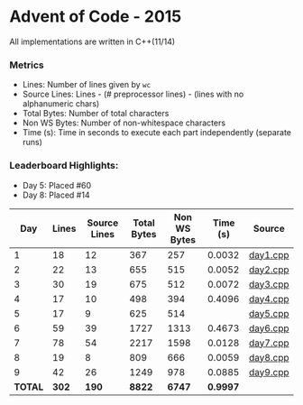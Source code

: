 # Advent of Code - 2015

All implementations are written in C++(11/14)

### Metrics

* Lines: Number of lines given by `wc`
* Source Lines: Lines - (# preprocessor lines) - (lines with no alphanumeric chars)
* Total Bytes: Number of total characters
* Non WS Bytes: Number of non-whitespace characters
* Time (s): Time in seconds to execute each part independently (separate runs)

### Leaderboard Highlights:

* Day 5: Placed #60
* Day 8: Placed #14

Day | Lines | Source Lines | Total Bytes | Non WS Bytes | Time (s) | Source
----|-------|--------------|-------------|--------------|----------|-------
1 | 18 | 12 | 367 | 257 | 0.0032 | [day1.cpp](https://github.com/willkill07/adventofcode/blob/master/src/day1/day1.cpp)
2 | 22 | 13 | 655 | 515 | 0.0052 | [day2.cpp](https://github.com/willkill07/adventofcode/blob/master/src/day2/day2.cpp)
3 | 30 | 19 | 675 | 512 | 0.0072 | [day3.cpp](https://github.com/willkill07/adventofcode/blob/master/src/day3/day3.cpp)
4 | 17 | 10 | 498 | 394 | 0.4096 | [day4.cpp](https://github.com/willkill07/adventofcode/blob/master/src/day4/day4.cpp)
5 | 17 | 9 | 625 | 514 | | [day5.cpp](https://github.com/willkill07/adventofcode/blob/master/src/day5/day5.cpp)
6 | 59 | 39 | 1727 | 1313 | 0.4673 | [day6.cpp](https://github.com/willkill07/adventofcode/blob/master/src/day6/day6.cpp)
7 | 78 | 54 | 2217 | 1598 | 0.0128 | [day7.cpp](https://github.com/willkill07/adventofcode/blob/master/src/day7/day7.cpp)
8 | 19 | 8 | 809 | 666 | 0.0059 | [day8.cpp](https://github.com/willkill07/adventofcode/blob/master/src/day8/day8.cpp)
9 | 42 | 26 | 1249 | 978 | 0.0885 | [day9.cpp](https://github.com/willkill07/adventofcode/blob/master/src/day9/day9.cpp)
**TOTAL** | **302** | **190** | **8822** | **6747** | **0.9997** |
